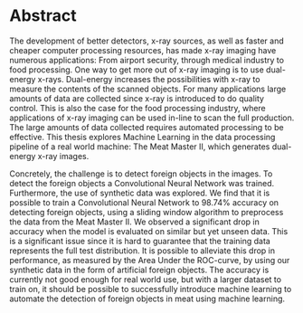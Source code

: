 # Abstract
The development of better detectors, x-ray sources, as well as faster and cheaper computer processing resources, has made x-ray imaging have numerous applications: From airport security, through medical industry to food processing.
One way to get more out of x-ray imaging is to use dual-energy x-rays.
Dual-energy increases the possibilities with x-ray to measure the contents of the scanned objects. 
For many applications large amounts of data are collected since x-ray is introduced to do quality control.
This is also the case for the food processing industry, where applications of x-ray imaging can be used in-line to scan the full production.
The large amounts of data collected requires automated processing to be effective.
This thesis explores Machine Learning in the data processing pipeline of a real world machine: The Meat Master II, which generates dual-energy x-ray images.

Concretely, the challenge is to detect foreign objects in the images.
To detect the foreign objects a Convolutional Neural Network was trained.
Furthermore, the use of synthetic data was explored.
We find that it is possible to train a Convolutional Neural Network to $98.74\%$ accuracy on detecting foreign objects, using a sliding window algorithm to preprocess the data from the Meat Master II.
We observed a significant drop in accuracy when the model is evaluated on similar but yet unseen data. 
This is a significant issue since it is hard to guarantee that the training data represents the full test distribution.
It is possible to alleviate this drop in performance, as measured by the Area Under the ROC-curve, by using our synthetic data in the form of artificial foreign objects.
The accuracy is currently not good enough for real world use, but with a larger dataset to train on, it should be possible to successfully introduce machine learning to automate the detection of foreign objects in meat using machine learning.

